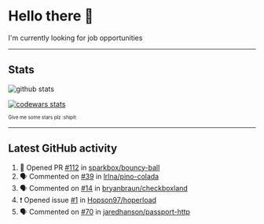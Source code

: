 # Hello there 👋
I'm currently looking for job opportunities

---

## Stats
![github stats][github stats]

[![codewars stats][codewars stats]][codewars url]

<sub><sub>Give me some stars plz :shipit:</sub></sub>

---

## Latest GitHub activity
<!--START_SECTION:activity-->
1. 💪 Opened PR [#112](https://github.com/sparkbox/bouncy-ball/pull/112) in [sparkbox/bouncy-ball](https://github.com/sparkbox/bouncy-ball)
2. 🗣 Commented on [#39](https://github.com/lrlna/pino-colada/issues/39) in [lrlna/pino-colada](https://github.com/lrlna/pino-colada)
3. 🗣 Commented on [#14](https://github.com/bryanbraun/checkboxland/issues/14) in [bryanbraun/checkboxland](https://github.com/bryanbraun/checkboxland)
4. ❗️ Opened issue [#1](https://github.com/Hopson97/hoperload/issues/1) in [Hopson97/hoperload](https://github.com/Hopson97/hoperload)
5. 🗣 Commented on [#70](https://github.com/jaredhanson/passport-http/issues/70) in [jaredhanson/passport-http](https://github.com/jaredhanson/passport-http)
<!--END_SECTION:activity-->

[github stats]: https://github-readme-stats.vercel.app/api?username=KonradLinkowski&hide_title=true&show_icons=true&include_all_commits=true&count_private=true&disable_animations=true&theme=dark&hide_rank=true
[codewars stats]: https://codewars.com/users/KonradLinkowski/badges/large
[codewars url]: https://codewars.com/users/KonradLinkowski
